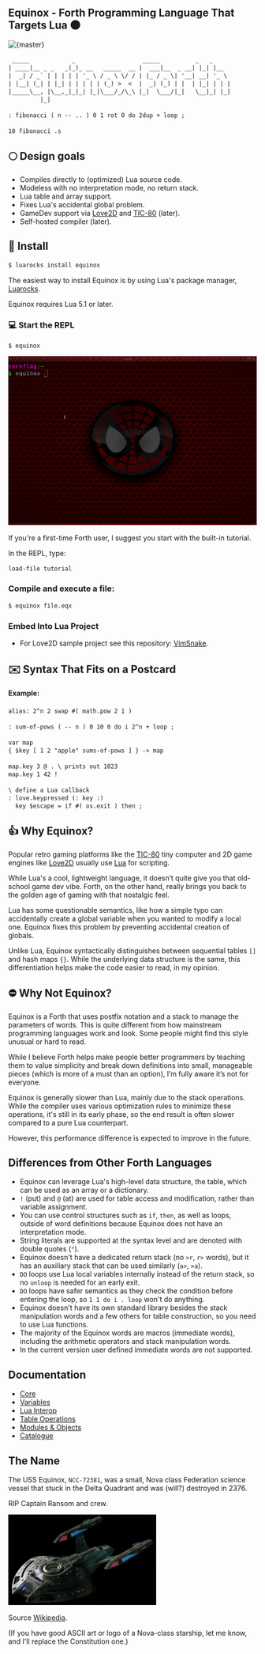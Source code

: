 ## Equinox - Forth Programming Language That Targets Lua 🌑

![{master}](https://github.com/zeroflag/equinox/actions/workflows/makefile.yml/badge.svg) 

```forth
 _____            _                   _____          _   _     
| ____|__ _ _   _(_)_ __   _____  __ |  ___|__  _ __| |_| |__  
|  _| / _` | | | | | '_ \ / _ \ \/ / | |_ / _ \| '__| __| '_ \ 
| |__| (_| | |_| | | | | | (_) >  <  |  _| (_) | |  | |_| | | |
|_____\__, |\__,_|_|_| |_|\___/_/\_\ |_|  \___/|_|   \__|_| |_|
         |_|

: fibonacci ( n -- .. ) 0 1 rot 0 do 2dup + loop ;

10 fibonacci .s
```

## 🌕 Design goals

* Compiles directly to (optimized) Lua source code.
* Modeless with no interpretation mode, no return stack.
* Lua table and array support.
* Fixes Lua's accidental global problem.
* GameDev support via [Love2D](https://love2d.org/) and [TIC-80](https://tic80.com/) (later).
* Self-hosted compiler (later).

## 🚀 Install

```bash
$ luarocks install equinox
```

The easiest way to install Equinox is by using Lua's package manager, [Luarocks](https://luarocks.org/).

Equinox requires Lua 5.1 or later.

### 💻 Start the REPL

```bash
$ equinox
```

<img src="imgs/fib.gif" alt="fib" />


If you're a first-time Forth user, I suggest you start with the built-in tutorial.

In the REPL, type:

```
load-file tutorial
```

### Compile and execute a file:

```bash
$ equinox file.eqx
```

### Embed Into Lua Project

* For Love2D sample project see this repository: [VimSnake](https://github.com/zeroflag/vimsnake).

## ✉️ Syntax That Fits on a Postcard

#### Example:

```forth
alias: 2^n 2 swap #( math.pow 2 1 )

: sum-of-pows ( -- n ) 0 10 0 do i 2^n + loop ;
 
var map
{ $key [ 1 2 "apple" sums-of-pows ] } -> map

map.key 3 @ . \ prints out 1023
map.key 1 42 !

\ define a Lua callback
: love.keypressed (: key :)
  key $escape = if #( os.exit ) then ;
```

## 👍 Why Equinox?

Popular retro gaming platforms like the [TIC-80](https://tic80.com/) tiny computer and 2D game engines like [Love2D](https://love2d.org/) usually use [Lua](https://www.lua.org/) for scripting. 

While Lua's a cool, lightweight language, it doesn’t quite give you that old-school game dev vibe. Forth, on the other hand, really brings you back to the golden age of gaming with that nostalgic feel.

Lua has some questionable semantics, like how a simple typo can accidentally create a global variable when you wanted to modify a local one. Equinox fixes this problem by preventing accidental creation of globals.

Unlike Lua, Equinox syntactically distinguishes between sequential tables `[]` and hash maps `{}`. While the underlying data structure is the same, this differentiation helps make the code easier to read, in my opinion.

## ⛔ Why Not Equinox?

Equinox is a Forth that uses postfix notation and a stack to manage the parameters of words. This is quite different from how mainstream programming languages work and look. Some people might find this style unusual or hard to read. 

While I believe Forth helps make people better programmers by teaching them to value simplicity and break down definitions into small, manageable pieces (which is more of a must than an option), I’m fully aware it’s not for everyone.

Equinox is generally slower than Lua, mainly due to the stack operations. While the compiler uses various optimization rules to minimize these operations, it's still in its early phase, so the end result is often slower compared to a pure Lua counterpart.

However, this performance difference is expected to improve in the future.

## Differences from Other Forth Languages

 * Equinox can leverage Lua's high-level data structure, the table, which can be used as an array or a dictionary.
 * `!` (put) and `@` (at) are used for table access and modification, rather than variable assignment.
 * You can use control structures such as `if`, `then`, as well as loops, outside of word definitions because Equinox does not have an interpretation mode.
 * String literals are supported at the syntax level and are denoted with double quotes (`"`).
 * Equinox doesn't have a dedicated return stack (no `>r`, `r>` words), but it has an auxiliary stack that can be used similarly (`a>`, `>a`).
 * `DO` loops use Lua local variables internally instead of the return stack, so no `unloop` is needed for an early exit.
 * `DO` loops have safer semantics as they check the condition before entering the loop, so `1 1 do i . loop` won't do anything.
 * Equinox doesn't have its own standard library besides the stack manipulation words and a few others for table construction, so you need to use Lua functions.
 * The majority of the Equinox words are macros (immediate words), including the arithmetic operators and stack manipulation words.
 * In the current version user defined immediate words are not supported.

## Documentation
 * [Core](doc/core.md)
 * [Variables](doc/vars.md)
 * [Lua Interop](doc/interop.md)
 * [Table Operations](doc/table.md)
 * [Modules & Objects](doc/modules.md)
 * [Catalogue](doc/catalogue.md)
 
## The Name

The USS Equinox, `NCC-72381`, was a small, Nova class Federation science vessel that stuck in the Delta Quadrant and was (will?) destroyed in 2376.

RIP Captain Ransom and crew.

<img src="imgs/Nova001.jpg" alt="starship" width="300"/>

Source [Wikipedia](https://en.wikipedia.org/wiki/Equinox_(Star_Trek:_Voyager)).

(If you have good ASCII art or logo of a Nova-class starship, let me know, and I'll replace the Constitution one.)


